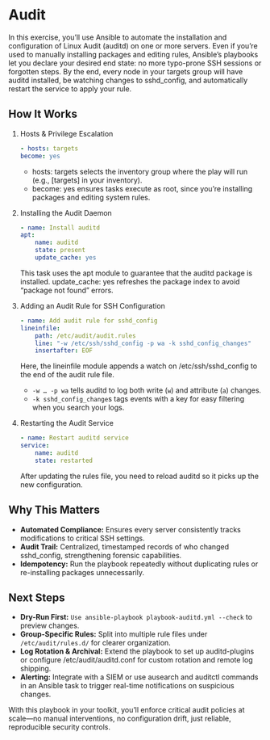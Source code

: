# Audit

In this exercise, you’ll use Ansible to automate the installation and configuration of Linux Audit (auditd) on one or more servers. Even if you’re used to manually installing packages and editing rules, Ansible’s playbooks let you declare your desired end state: no more typo-prone SSH sessions or forgotten steps. By the end, every node in your targets group will have auditd installed, be watching changes to sshd_config, and automatically restart the service to apply your rule.

## How It Works

1. Hosts & Privilege Escalation

   ```yaml
   - hosts: targets
   become: yes
   ```

   - hosts: targets selects the inventory group where the play will run (e.g., [targets] in your inventory).
   - become: yes ensures tasks execute as root, since you’re installing packages and editing system rules.

2. Installing the Audit Daemon

   ```yaml
   - name: Install auditd
   apt:
       name: auditd
       state: present
       update_cache: yes
   ```

   This task uses the apt module to guarantee that the auditd package is installed. update_cache: yes refreshes the package index to avoid “package not found” errors.

3. Adding an Audit Rule for SSH Configuration

   ```yaml
   - name: Add audit rule for sshd_config
   lineinfile:
       path: /etc/audit/audit.rules
       line: "-w /etc/ssh/sshd_config -p wa -k sshd_config_changes"
       insertafter: EOF
   ```

   Here, the lineinfile module appends a watch on /etc/ssh/sshd_config to the end of the audit rule file.

   - `-w … -p wa` tells auditd to log both write (`w`) and attribute (`a`) changes.
   - `-k sshd_config_change`s tags events with a key for easy filtering when you search your logs.

4. Restarting the Audit Service

   ```yaml
   - name: Restart auditd service
   service:
       name: auditd
       state: restarted
   ```

   After updating the rules file, you need to reload auditd so it picks up the new configuration.

## Why This Matters

- **Automated Compliance:** Ensures every server consistently tracks modifications to critical SSH settings.
- **Audit Trail:** Centralized, timestamped records of who changed sshd_config, strengthening forensic capabilities.
- **Idempotency:** Run the playbook repeatedly without duplicating rules or re-installing packages unnecessarily.

## Next Steps

- **Dry-Run First:** `Use ansible-playbook playbook-auditd.yml --check` to preview changes.
- **Group-Specific Rules:** Split into multiple rule files under `/etc/audit/rules.d/` for clearer organization.
- **Log Rotation & Archival:** Extend the playbook to set up auditd-plugins or configure /etc/audit/auditd.conf for custom rotation and remote log shipping.
- **Alerting:** Integrate with a SIEM or use ausearch and auditctl commands in an Ansible task to trigger real-time notifications on suspicious changes.

With this playbook in your toolkit, you’ll enforce critical audit policies at scale—no manual interventions, no configuration drift, just reliable, reproducible security controls.

